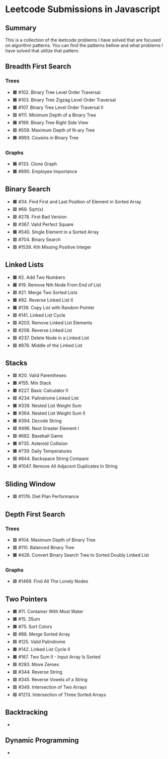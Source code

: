 # Leetcode Submissions in Javascript

## Summary

This is a collection of the leetcode problems I have solved that are focused on algorithm patterns. You can find the patterns bellow and what problems I have solved that utilize that pattern.

## Breadth First Search

### Trees

- 🟧 \#102. Binary Tree Level Order Traversal
- 🟧 \#103. Binary Tree Zigzag Level Order Traversal
- 🟧 \#107. Binary Tree Level Order Traversal II
- 🟩 \#111. Minimum Depth of a Binary Tree
- 🟧 \#199. Binary Tree Right Side View
- 🟩 \#559. Maximum Depth of N-ary Tree
- 🟧 \#993. Cousins in Binary Tree

### Graphs

- 🟧 \#133. Clone Graph
- 🟧 \#690. Employee Importance

## Binary Search

- 🟧 \#34. Find First and Last Position of Element in Sorted Array
- 🟩 \#69. Sqrt(x)
- 🟩 \#278. First Bad Version
- 🟩 \#367. Valid Perfect Square
- 🟧 \#540. Single Element in a Sorted Array
- 🟩 \#704. Binary Search
- 🟩 \#1539. Kth Missing Positive Integer

## Linked Lists

- 🟧 \#2. Add Two Numbers
- 🟧 \#19. Remove Nth Node From End of List
- 🟩 \#21. Merge Two Sorted Lists
- 🟧 \#92. Reverse Linked List II
- 🟧 \#138. Copy List with Random Pointer
- 🟩 \#141. Linked List Cycle
- 🟩 \#203. Remove Linked List Elements
- 🟩 \#206. Reverse Linked List
- 🟩 \#237. Delete Node in a Linked List
- 🟩 \#876. Middle of the Linked List

## Stacks

- 🟩 \#20. Valid Parentheses
- 🟧 \#155. Min Stack
- 🟧 \#227. Basic Calculator II
- 🟩 \#234. Palindrome Linked List
- 🟧 \#339. Nested List Weight Sum
- 🟧 \#364. Nested List Weight Sum II
- 🟧 \#394. Decode String
- 🟩 \#496. Next Greater Element I
- 🟩 \#682. Baseball Game
- 🟧 \#735. Asteroid Collision
- 🟧 \#739. Daily Temperatures
- 🟩 \#844. Backspace String Compare
- 🟩 \#1047. Remove All Adjacent Duplicates In String

## Sliding Window

- 🟩 \#1176. Diet Plan Performance

## Depth First Search

### Trees

- 🟩 \#104. Maximum Depth of Binary Tree
- 🟩 \#110. Balanced Binary Tree
- 🟧 \#426. Convert Binary Search Tree to Sorted Doubly Linked List

### Graphs

- 🟩 \#1469. Find All The Lonely Nodes

## Two Pointers

- 🟧 \#11. Container With Most Water
- 🟧 \#15. 3Sum
- 🟧 \#75. Sort Colors
- 🟩 \#88. Merge Sorted Array
- 🟩 \#125. Valid Palindrome
- 🟧 \#142. Linked List Cycle II
- 🟧 \#167. Two Sum II - Input Array Is Sorted
- 🟩 \#283. Move Zeroes
- 🟩 \#344. Reverse String
- 🟩 \#345. Reverse Vowels of a String
- 🟩 \#349. Intersection of Two Arrays
- 🟩 \#1213. Intersection of Three Sorted Arrays

## Backtracking

-

## Dynamic Programming

-
